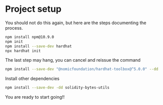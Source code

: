 # Project setup

You should not do this again, but here are the steps documenting the
process.

```bash
npm install npm@10.9.0
npm init
npm install --save-dev hardhat
npx hardhat init
```

The last step may hang, you can cancel and reissue the command

```bash
npm install --save-dev "@nomicfoundation/hardhat-toolbox@^5.0.0" --dd
```

Install other dependencies


```bash
npm install --save-dev -dd solidity-bytes-utils
```

You are ready to start going!!
